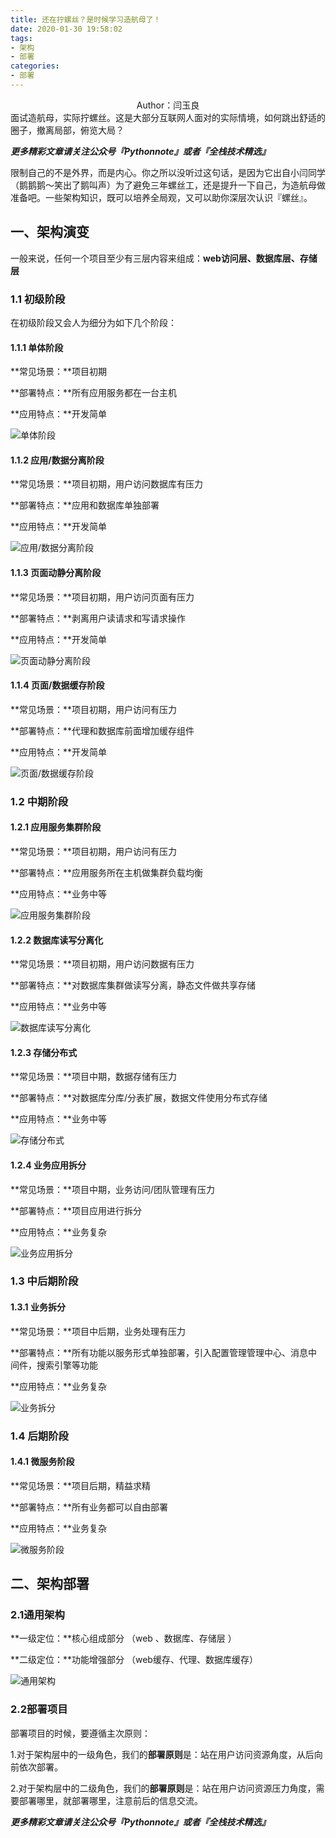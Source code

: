 ```yaml
---
title: 还在拧螺丝？是时候学习造航母了！
date: 2020-01-30 19:58:02
tags:
- 架构
- 部署
categories:
- 部署
---
```


<center>Author：闫玉良</center>
面试造航母，实际拧螺丝。这是大部分互联网人面对的实际情境，如何跳出舒适的圈子，撤离局部，俯览大局？

<!--more-->

***更多精彩文章请关注公众号『Pythonnote』或者『全栈技术精选』***

限制自己的不是外界，而是内心。你之所以没听过这句话，是因为它出自小闫同学（鹅鹅鹅～笑出了鹅叫声）为了避免三年螺丝工，还是提升一下自己，为造航母做准备吧。一些架构知识，既可以培养全局观，又可以助你深层次认识『螺丝』。

## 一、架构演变

一般来说，任何一个项目至少有三层内容来组成：**web访问层、数据库层、存储层**

### 1.1 初级阶段

在初级阶段又会人为细分为如下几个阶段：

#### 1.1.1 单体阶段

**常见场景：**项目初期 

**部署特点：**所有应用服务都在一台主机 

**应用特点：**开发简单

![单体阶段](https://github.com/EthanYan6/pic/raw/master/%E6%9E%B6%E6%9E%841.png)

#### 1.1.2 应用/数据分离阶段

**常见场景：**项目初期，用户访问数据库有压力 

**部署特点：**应用和数据库单独部署 

**应用特点：**开发简单

![应用/数据分离阶段](https://github.com/EthanYan6/pic/raw/master/%E6%9E%B6%E6%9E%842.png)

#### 1.1.3 页面动静分离阶段

**常见场景：**项目初期，用户访问页面有压力

**部署特点：**剥离用户读请求和写请求操作

**应用特点：**开发简单

![页面动静分离阶段](https://github.com/EthanYan6/pic/raw/master/%E6%9E%B6%E6%9E%843.png)

#### 1.1.4 页面/数据缓存阶段

**常见场景：**项目初期，用户访问有压力 

**部署特点：**代理和数据库前面增加缓存组件 

**应用特点：**开发简单

![页面/数据缓存阶段](https://github.com/EthanYan6/pic/raw/master/%E6%9E%B6%E6%9E%844.png)

### 1.2 中期阶段

#### 1.2.1 应用服务集群阶段

**常见场景：**项目初期，用户访问有压力

**部署特点：**应用服务所在主机做集群负载均衡 

**应用特点：**业务中等

![应用服务集群阶段](https://github.com/EthanYan6/pic/raw/master/%E6%9E%B6%E6%9E%845.png)

#### 1.2.2 数据库读写分离化

**常见场景：**项目初期，用户访问数据有压力

**部署特点：**对数据库集群做读写分离，静态文件做共享存储

**应用特点：**业务中等

![数据库读写分离化](https://github.com/EthanYan6/pic/raw/master/%E6%9E%B6%E6%9E%846.png)

#### 1.2.3 存储分布式

**常见场景：**项目中期，数据存储有压力

**部署特点：**对数据库分库/分表扩展，数据文件使用分布式存储

**应用特点：**业务中等

![存储分布式](https://github.com/EthanYan6/pic/raw/master/%E6%9E%B6%E6%9E%847.png)

#### 1.2.4 业务应用拆分

**常见场景：**项目中期，业务访问/团队管理有压力

**部署特点：**项目应用进行拆分

**应用特点：**业务复杂

![业务应用拆分](https://github.com/EthanYan6/pic/raw/master/%E6%9E%B6%E6%9E%848.png)

### 1.3 中后期阶段

#### 1.3.1 业务拆分

**常见场景：**项目中后期，业务处理有压力

**部署特点：**所有功能以服务形式单独部署，引入配置管理管理中心、消息中间件，搜索引擎等功能

**应用特点：**业务复杂

![业务拆分](https://github.com/EthanYan6/pic/raw/master/%E6%9E%B6%E6%9E%849.png)

### 1.4 后期阶段

#### 1.4.1 微服务阶段

**常见场景：**项目后期，精益求精

**部署特点：**所有业务都可以自由部署

**应用特点：**业务复杂

![微服务阶段](https://github.com/EthanYan6/pic/raw/master/%E6%9E%B6%E6%9E%8410.png)

## 二、架构部署

### 2.1通用架构

**一级定位：**核心组成部分 （web 、数据库、存储层 ）

**二级定位：**功能增强部分 （web缓存、代理、数据库缓存）

![通用架构](https://github.com/EthanYan6/pic/raw/master/%E6%9E%B6%E6%9E%8411.png)

### 2.2部署项目

部署项目的时候，要遵循主次原则：

1.对于架构层中的一级角色，我们的**部署原则**是：站在用户访问资源角度，从后向前依次部署。 

2.对于架构层中的二级角色，我们的**部署原则**是：站在用户访问资源压力角度，需要部署哪里，就部署哪里，注意前后的信息交流。



***更多精彩文章请关注公众号『Pythonnote』或者『全栈技术精选』***